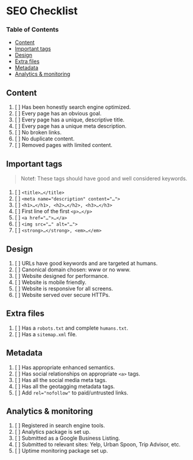 # SEO Checklist

### Table of Contents

- [Content](#content)
- [Important tags](#important-tags)
- [Design](#design)
- [Extra files](#extra-files)
- [Metadata](#metadata)
- [Analytics & monitoring](#analytics-monitoring)

## Content

1. [ ] Has been honestly search engine optimized.
2. [ ] Every page has an obvious goal.
3. [ ] Every page has a unique, descriptive title.
4. [ ] Every page has a unique meta description.
5. [ ] No broken links.
6. [ ] No duplicate content.
7. [ ] Removed pages with limited content.

## Important tags

>Note❗: These tags should have good and well considered keywords.

1. [ ] `<title>…</title>`
2. [ ] `<meta name="description" content="…">`
3. [ ] `<h1>…</h1>, <h2>…</h2>, <h3>…</h3>`
4. [ ] First line of the first `<p>…</p>`
5. [ ] `<a href="…">…</a>`
6. [ ] `<img src="…" alt="…">`
7. [ ] `<strong>…</strong>, <em>…</em>`

## Design

1. [ ] URLs have good keywords and are targeted at humans.
2. [ ] Canonical domain chosen: www or no www.
3. [ ] Website designed for performance.
4. [ ] Website is mobile friendly.
5. [ ] Website is responsive for all screens.
6. [ ] Website served over secure HTTPs.

## Extra files

1. [ ] Has a `robots.txt` and complete `humans.txt`.
2. [ ] Has a `sitemap.xml` file. 

## Metadata

1. [ ] Has appropriate enhanced semantics.
2. [ ] Has social relationships on appropriate `<a>` tags.
3. [ ] Has all the social media meta tags.
4. [ ] Has all the geotagging metadata tags.
5. [ ] Add `rel="nofollow"` to paid/untrusted links.

## Analytics & monitoring

1. [ ] Registered in search engine tools.
2. [ ] Analytics package is set up.
3. [ ] Submitted as a Google Business Listing.
4. [ ] Submitted to relevant sites: Yelp, Urban Spoon, Trip Advisor, etc.
5. [ ] Uptime monitoring package set up.